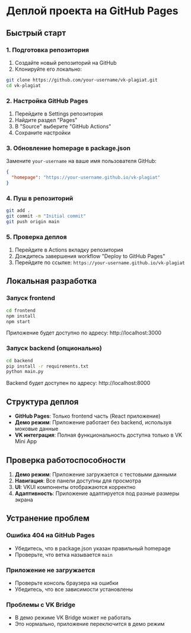 # Деплой проекта на GitHub Pages

## Быстрый старт

### 1. Подготовка репозитория

1. Создайте новый репозиторий на GitHub
2. Клонируйте его локально:
```bash
git clone https://github.com/your-username/vk-plagiat.git
cd vk-plagiat
```

### 2. Настройка GitHub Pages

1. Перейдите в Settings репозитория
2. Найдите раздел "Pages"
3. В "Source" выберите "GitHub Actions"
4. Сохраните настройки

### 3. Обновление homepage в package.json

Замените `your-username` на ваше имя пользователя GitHub:

```json
{
  "homepage": "https://your-username.github.io/vk-plagiat"
}
```

### 4. Пуш в репозиторий

```bash
git add .
git commit -m "Initial commit"
git push origin main
```

### 5. Проверка деплоя

1. Перейдите в Actions вкладку репозитория
2. Дождитесь завершения workflow "Deploy to GitHub Pages"
3. Перейдите по ссылке: `https://your-username.github.io/vk-plagiat`

## Локальная разработка

### Запуск frontend

```bash
cd frontend
npm install
npm start
```

Приложение будет доступно по адресу: http://localhost:3000

### Запуск backend (опционально)

```bash
cd backend
pip install -r requirements.txt
python main.py
```

Backend будет доступен по адресу: http://localhost:8000

## Структура деплоя

- **GitHub Pages**: Только frontend часть (React приложение)
- **Демо режим**: Приложение работает без backend, используя моковые данные
- **VK интеграция**: Полная функциональность доступна только в VK Mini App

## Проверка работоспособности

1. **Демо режим**: Приложение загружается с тестовыми данными
2. **Навигация**: Все панели доступны для просмотра
3. **UI**: VKUI компоненты отображаются корректно
4. **Адаптивность**: Приложение адаптируется под разные размеры экрана

## Устранение проблем

### Ошибка 404 на GitHub Pages
- Убедитесь, что в package.json указан правильный homepage
- Проверьте, что ветка называется `main`

### Приложение не загружается
- Проверьте консоль браузера на ошибки
- Убедитесь, что все зависимости установлены

### Проблемы с VK Bridge
- В демо режиме VK Bridge может не работать
- Это нормально, приложение переключится в демо режим 